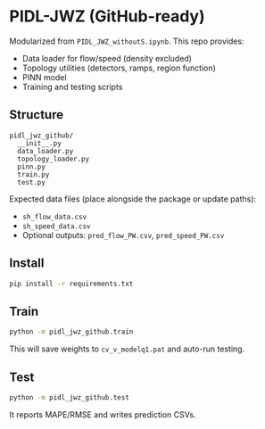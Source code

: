 # PIDL-JWZ (GitHub-ready)

Modularized from `PIDL_JWZ_withoutS.ipynb`. This repo provides:
- Data loader for flow/speed (density excluded)
- Topology utilities (detectors, ramps, region function)
- PINN model
- Training and testing scripts

## Structure
```
pidl_jwz_github/
  __init__.py
  data_loader.py
  topology_loader.py
  pinn.py
  train.py
  test.py
```

Expected data files (place alongside the package or update paths):
- `sh_flow_data.csv`
- `sh_speed_data.csv`
- Optional outputs: `pred_flow_PW.csv`, `pred_speed_PW.csv`

## Install
```bash
pip install -r requirements.txt
```

## Train
```bash
python -m pidl_jwz_github.train
```
This will save weights to `cv_v_modelq1.pat` and auto-run testing.

## Test
```bash
python -m pidl_jwz_github.test
```
It reports MAPE/RMSE and writes prediction CSVs.

